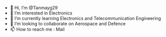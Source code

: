 - 👋 Hi, I’m @Tanmayg29
- 👀 I’m interested in Electronics
- 🌱 I’m currently learning Electronics and Telecommunication Engineering
- 💞️ I’m looking to collaborate on Aerospace and Defence 
- 📫 How to reach me : Mail

<!---
Tanmayg29/Tanmayg29 is a ✨ special ✨ repository because its `README.md` (this file) appears on your GitHub profile.
You can click the Preview link to take a look at your changes.
--->

